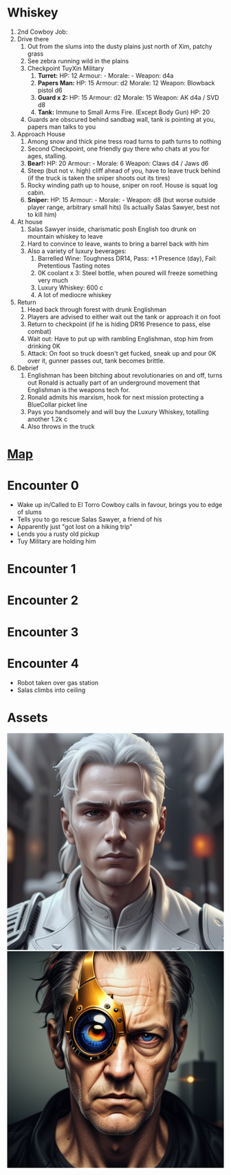 # Whiskey
1. 2nd Cowboy Job:
2. Drive there
	1. Out from the slums into the dusty plains just north of Xim, patchy grass
	2. See zebra running wild in the plains
	3. Checkpoint TuyXin Military
		1.  **Turret:** HP: 12 Armour: - Morale: - Weapon: d4a
		2. **Papers Man:** HP: 15 Armour: d2 Morale: 12 Weapon: Blowback pistol d6
		3. **Guard x 2:** HP: 15 Armour: d2 Morale: 15 Weapon: AK d4a / SVD d8
		4. **Tank:** Immune to Small Arms Fire. (Except Body Gun) HP: 20 
	4. Guards are obscured behind sandbag wall, tank is pointing at you, papers man talks to you
3. Approach House
	1. Among snow and thick pine tress road turns to path turns to nothing
	2. Second Checkpoint, one friendly guy there who chats at you for ages, stalling.
	3. **Bear!:** HP: 20 Armour: - Morale: 6 Weapon: Claws d4 / Jaws d6
	4. Steep (but not v. high) cliff ahead of you, have to leave truck behind (if the truck is taken the sniper shoots out its tires)
	5. Rocky winding path up to house, sniper on roof. House is squat log cabin.
	6. **Sniper:** HP: 15 Armour: - Morale: - Weapon: d8  (but worse outside player range, arbitrary small hits)
		(Is actually Salas Sawyer, best not to kill him)
4. At house
	1. Salas Sawyer inside, charismatic posh English too drunk on mountain whiskey to leave
	2. Hard to convince to leave, wants to bring a barrel back with him
	3. Also a variety of luxury beverages:
		1. Barrelled Wine: Toughness DR14, Pass: +1 Presence (day), Fail: Pretentious Tasting notes
		2. 0K coolant x 3: Steel bottle, when poured will freeze something very much
		3. Luxury Whiskey: 600 c
		4. A lot of mediocre whiskey
5. Return
	1. Head back through forest with drunk Englishman
	2. Players are advised to either wait out the tank or approach it on foot
	4. Return to checkpoint (if he is hiding DR16 Presence to pass, else combat)
	5. Wait out: Have to put up with rambling Englishman, stop him from drinking 0K
	6. Attack: On foot so truck doesn't get fucked, sneak up and pour 0K over it, gunner passes out, tank becomes brittle.
6. Debrief
	1. Englishman has been bitching about revolutionaries on and off, turns out Ronald is actually part of an underground movement that Englishman is the weapons tech for.
	2. Ronald admits his marxism, hook for next mission protecting a BlueCollar picket line
	3. Pays you handsomely and will buy the Luxury Whiskey, totalling another 1.2k c
	4. Also throws in the truck

# [Map](https://excalidraw.com/#json=tHFzLC43sY2rmp2bjWJa-,An1LR1TBbiLDyKztalcuWg)
# Encounter 0


- Wake up in/Called to El Torro Cowboy calls in favour, brings you to edge of slums
- Tells you to go rescue Salas Sawyer, a friend of his
- Apparently just "got lost on a hiking trip"
- Lends you a rusty old pickup
- Tuy Military are holding him

# Encounter 1

# Encounter 2

# Encounter 3

# Encounter 4
- Robot taken over gas station
- Salas climbs into ceiling
# Assets

![guard](https://github.com/WayfaringBloke/dnd/blob/main/assets/m2/guard.png?raw=true)![Salas Sawyer](https://github.com/WayfaringBloke/dnd/blob/main/assets/rnpc/SalasSawyer.png?raw=true)

<!--stackedit_data:
eyJoaXN0b3J5IjpbLTIwOTcxNzAxMSwyMDgzMTI4OTIwLC03Nj
c0NTYwMTksLTE2OTEzODQ3MTYsNzk3MjkwOTI5LDMzNTE5MTY1
MywyMzEwMDM1ODEsMTE0Mjc5MDg5OSw3MjM0NTk3NTEsLTExNj
MxMzI4MTAsLTEwNDQ4MDkwNzJdfQ==
-->